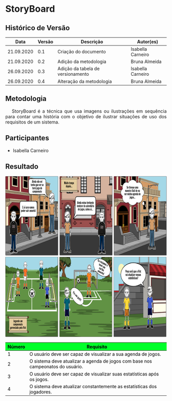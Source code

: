 # **StoryBoard**

## Histórico de Versão

<table class="table table-striped">
    <thead>
        <th>Data</th> 
        <th>Versão </th> 
        <th>Descrição</th> 
        <th>Autor(es)</th>
    </thead>
    <tbody>
        <tr>
            <td> 21.09.2020 </td>
            <td>  0.1   </td>
            <td> Criação do documento </td>
            <td> Isabella Carneiro  </td>
        </tr>
        <tr>
            <td> 21.09.2020 </td>
            <td>  0.2   </td>
            <td> Adição da metodologia </td>
            <td> Bruna Almeida  </td>
        </tr>
        <tr>
            <td> 26.09.2020 </td>
            <td>  0.3   </td>
            <td> Adição da tabela de versionamento </td>
            <td> Isabella Carneiro  </td>
        </tr>
        <tr>
            <td> 26.09.2020 </td>
            <td>  0.4   </td>
            <td> Alteração da metodologia </td>
            <td> Bruna Almeida  </td>
        </tr>
    </tbody>
</table>

<div class="line"></div>

## Metodologia

 <div>
    <p align="justify">&emsp;
        StoryBoard é a técnica que usa imagens ou ilustrações em sequência para contar uma história com o objetivo de ilustrar situações de uso dos requisitos de um sistema.</p>

 </div>
<div class="line"></div>

## Participantes

- Isabella Carneiro

<div class="line"></div>

##  Resultado

<img height="250px" src="../../images/story1.png"> 

<img height="250px" src="../../images/story2.png"> 

<table class="table table-striped" style="color:black;">
    <thead style="background-color: #00ff2b;">
        <th>Número</th>
        <th>Requisito</th>
    </thead>
    <tbody>
        <tr>
            <td>1      </td> <td>O usuário deve ser capaz de visualizar a sua agenda de jogos.    </td>
        </tr>
        <tr>
            <td>2      </td> <td>O sistema deve atualizar a agenda de jogos com base nos campeonatos do usuário.         </td>
        </tr>
        <tr>
            <td>3      </td> <td>O usuário deve ser capaz de visualizar suas estatísticas após os jogos.                                              </td>
        </tr>
        <tr>
            <td>4      </td> <td>O sistema deve atualizar constantemente as estatísticas dos jogadores.                                  </td>
        </tr>
        </tbody>
</table>


